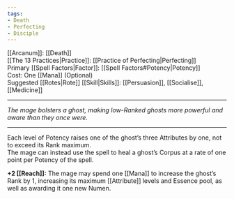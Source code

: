 ```yaml
---
tags:
- Death
- Perfecting
- Disciple
---
```


[[Arcanum]]: [[Death]]\
[[The 13 Practices|Practice]]: [[Practice of Perfecting|Perfecting]]\
Primary [[Spell Factors|Factor]]: [[Spell Factors#Potency|Potency]]\
Cost: One [[Mana]] (Optional)\
Suggested [[Rotes|Rote]] [[Skill|Skills]]: [[Persuasion]], [[Socialise]], [[Medicine]]

---

_The mage bolsters a ghost, making low-Ranked ghosts more powerful and aware than they once were._

---

Each level of Potency raises one of the ghost’s three Attributes by one, not to exceed its Rank maximum.\
The mage can instead use the spell to heal a ghost’s Corpus at a rate of one point per Potency of the spell.

**+2 [[Reach]]:** The mage may spend one [[Mana]] to increase the ghost’s Rank by 1, increasing its maximum [[Attribute]] levels and Essence pool, as well as awarding it one new Numen.